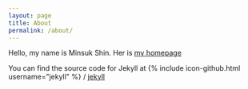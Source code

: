 ```yaml
---
layout: page
title: About
permalink: /about/
---
```

Hello, my name is Minsuk Shin. Her is [my homepage](https://stat.tamu.edu/~minsuk)

You can find the source code for Jekyll at
{% include icon-github.html username="jekyll" %} /
[jekyll](https://github.com/jekyll/jekyll)
